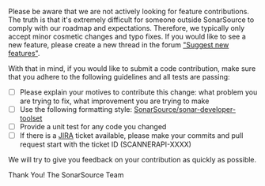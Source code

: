 Please be aware that we are not actively looking for feature contributions. The truth is that it's extremely difficult for someone outside SonarSource to comply with our roadmap and expectations. Therefore, we typically only accept minor cosmetic changes and typo fixes. If you would like to see a new feature, please create a new thread in the forum ["Suggest new features"](https://community.sonarsource.com/c/suggestions/features).

With that in mind, if you would like to submit a code contribution, make sure that you adhere to the following guidelines and all tests are passing:

- [ ] Please explain your motives to contribute this change: what problem you are trying to fix, what improvement you are trying to make
- [ ] Use the following formatting style: [SonarSource/sonar-developer-toolset](https://github.com/SonarSource/sonar-developer-toolset#code-style)
- [ ] Provide a unit test for any code you changed
- [ ] If there is a [JIRA](http://jira.sonarsource.com/browse/SCANNERAPI) ticket available, please make your commits and pull request start with the ticket ID (SCANNERAPI-XXXX)

We will try to give you feedback on your contribution as quickly as possible.

Thank You!
The SonarSource Team
